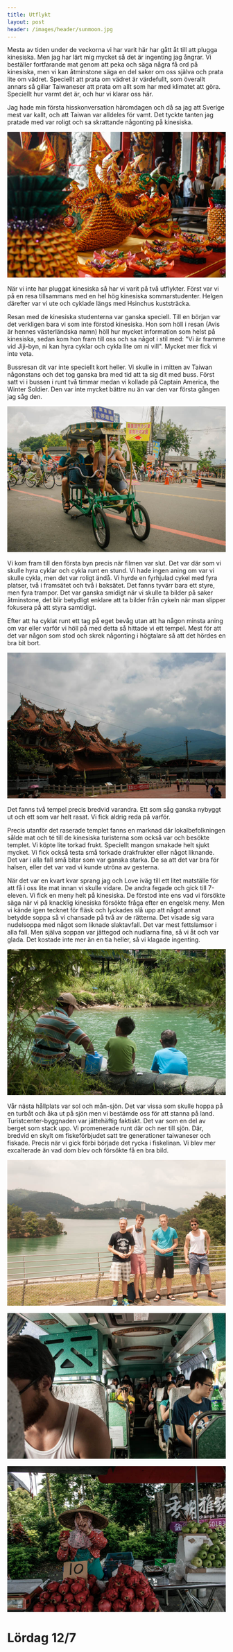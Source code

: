 ```yaml
---
title: Utflykt
layout: post
header: /images/header/sunmoon.jpg
---
```


Mesta av tiden under de veckorna vi har varit här har gått åt till att plugga kinesiska. Men jag har lärt mig mycket så det är ingenting jag ångrar. Vi beställer fortfarande mat genom att peka och säga några få ord på kinesiska, men vi kan åtminstone säga en del saker om oss själva och prata lite om vädret. Speciellt att prata om vädret är värdefullt, som överallt annars så gillar Taiwaneser att prata om allt som har med klimatet att göra. Speciellt hur varmt det är, och hur vi klarar oss här. 

Jag hade min första hisskonversation häromdagen och då sa jag att Sverige mest var kallt, och att Taiwan var alldeles för vamt. Det tyckte tanten jag pratade med var roligt och sa skrattande någonting på kinesiska. 


![En drake av papper](/images/utflykt/drake.jpg)

När vi inte har pluggat kinesiska så har vi varit på två utflykter. Först var vi på en resa tillsammans med en hel hög kinesiska sommarstudenter. Helgen därefter var vi ute och cyklade längs med Hsinchus kuststräcka.

Resan med de kinesiska studenterna var ganska speciell. Till en början var det verkligen bara vi som inte förstod kinesiska. Hon som höll i resan (Avis är hennes västerländska namn) höll hur mycket information som helst på kinesiska, sedan kom hon fram till oss och sa något i stil med: "Vi är framme vid Jiji-byn, ni kan hyra cyklar och cykla lite om ni vill".  Mycket mer fick vi inte veta. 

Bussresan dit var inte speciellt kort heller. Vi skulle in i mitten av Taiwan någonstans och det tog ganska bra med tid att ta sig dit med buss. Först satt vi i bussen i runt två timmar medan vi kollade på Captain America, the Winter Soldier. Den var inte mycket bättre nu än var den var första gången jag såg den. 

![Vår fyrhjuliga cykel](/images/utflykt/4hjuligcykel.jpg)

Vi kom fram till den första byn precis när filmen var slut. Det var där som vi skulle hyra cyklar och cykla runt en stund. Vi hade ingen aning om var vi skulle cykla, men det var roligt ändå. Vi hyrde en fyrhjulad cykel med fyra platser, två i framsätet och två i baksätet. Det fanns tyvärr bara ett styre, men fyra trampor. Det var ganska smidigt när vi skulle ta bilder på saker åtminstone, det blir betydligt enklare att ta bilder från cykeln när man slipper fokusera på att styra samtidigt. 

Efter att ha cyklat runt ett tag på eget bevåg utan att ha någon minsta aning om var eller varför vi höll på med detta så hittade vi ett tempel. Mest för att det var någon som stod och skrek någonting i högtalare så att det hördes en bra bit bort. 

![Ett raserat tempel](/images/utflykt/raserat-tempel.jpg)

Det fanns två tempel precis bredvid varandra. Ett som såg ganska nybyggt ut och ett som var helt rasat. Vi fick aldrig reda på varför. 

Precis utanför det raserade templet fanns en marknad där lokalbefolkningen sålde mat och té till de kinesiska turisterna som också var och besökte templet. Vi köpte lite torkad frukt. Speciellt mangon smakade helt sjukt mycket. Vi fick också testa små torkade drakfrukter eller något liknande. Det var i alla fall små bitar som var ganska starka. De sa att det var bra för halsen, eller det var vad vi kunde utröna av gesterna. 

När det var en kvart kvar sprang jag och Love iväg till ett litet matställe för att få i oss lite mat innan vi skulle vidare. De andra fegade och gick till 7-eleven. Vi fick en meny helt på kinesiska. De förstod inte ens vad vi försökte säga när vi på knacklig kinesiska försökte fråga efter en engelsk meny. Men vi kände igen tecknet för fläsk och lyckades slå upp att något annat betydde soppa så vi chansade på två av de rätterna. Det visade sig vara nudelsoppa med något som liknade slaktavfall. Det var mest fettslamsor i alla fall. Men själva soppan var jättegod och nudlarna fina, så vi åt och var glada. Det kostade inte mer än en tia heller, så vi klagade ingenting. 

![Tre generationer fiskare](/images/utflykt/fiskare.jpg)

Vår nästa hållplats var sol och mån-sjön. Det var vissa som skulle hoppa på en turbåt och åka ut på sjön men vi bestämde oss för att stanna på land. Turistcenter-byggnaden var jättehäftig faktiskt. Det var som en del av berget som stack upp. Vi promenerade runt där och ner till sjön. Där, bredvid en skylt om fiskeförbjudet satt tre generationer taiwaneser och fiskade. Precis när vi gick förbi började det rycka i fiskelinan. Vi blev mer excalterade än vad dom blev och försökte få en bra bild. 

![Gänget poserandes framför 日月-lake](/images/utflykt/poserar.jpg)

![Love är trött på kineserna i bussen](/images/utflykt/bussen.jpg)

![En försäljare av drakfrukt](/images/utflykt/drakfrukt.jpg)

# Lördag 12/7